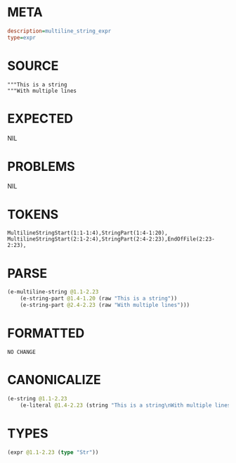 # META
~~~ini
description=multiline_string_expr
type=expr
~~~
# SOURCE
~~~roc
"""This is a string
"""With multiple lines
~~~
# EXPECTED
NIL
# PROBLEMS
NIL
# TOKENS
~~~zig
MultilineStringStart(1:1-1:4),StringPart(1:4-1:20),
MultilineStringStart(2:1-2:4),StringPart(2:4-2:23),EndOfFile(2:23-2:23),
~~~
# PARSE
~~~clojure
(e-multiline-string @1.1-2.23
	(e-string-part @1.4-1.20 (raw "This is a string"))
	(e-string-part @2.4-2.23 (raw "With multiple lines")))
~~~
# FORMATTED
~~~roc
NO CHANGE
~~~
# CANONICALIZE
~~~clojure
(e-string @1.1-2.23
	(e-literal @1.4-2.23 (string "This is a string\nWith multiple lines")))
~~~
# TYPES
~~~clojure
(expr @1.1-2.23 (type "Str"))
~~~

